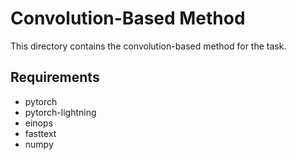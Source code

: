 # Convolution-Based Method

This directory contains the convolution-based method for the task.

## Requirements

- pytorch
- pytorch-lightning
- einops
- fasttext
- numpy